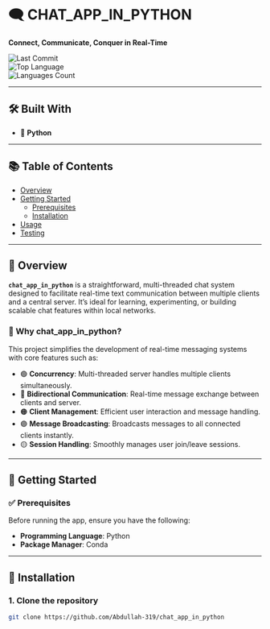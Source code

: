 # 🗨️ CHAT_APP_IN_PYTHON

**Connect, Communicate, Conquer in Real-Time**

![Last Commit](https://img.shields.io/github/last-commit/Abdullah-319/chat_app_in_python)  
![Top Language](https://img.shields.io/github/languages/top/Abdullah-319/chat_app_in_python)  
![Languages Count](https://img.shields.io/github/languages/count/Abdullah-319/chat_app_in_python)

---

## 🛠 Built With

- 🐍 **Python**

---

## 📚 Table of Contents

- [Overview](#overview)
- [Getting Started](#getting-started)
  - [Prerequisites](#prerequisites)
  - [Installation](#installation)
- [Usage](#usage)
- [Testing](#testing)

---

## 🧩 Overview

**`chat_app_in_python`** is a straightforward, multi-threaded chat system designed to facilitate real-time text communication between multiple clients and a central server. It’s ideal for learning, experimenting, or building scalable chat features within local networks.

### 🚀 Why chat_app_in_python?

This project simplifies the development of real-time messaging systems with core features such as:

- 🟢 **Concurrency**: Multi-threaded server handles multiple clients simultaneously.
- 🔵 **Bidirectional Communication**: Real-time message exchange between clients and server.
- 🟠 **Client Management**: Efficient user interaction and message handling.
- 🟣 **Message Broadcasting**: Broadcasts messages to all connected clients instantly.
- 🟡 **Session Handling**: Smoothly manages user join/leave sessions.

---

## 🏁 Getting Started

### ✅ Prerequisites

Before running the app, ensure you have the following:

- **Programming Language**: Python
- **Package Manager**: Conda

---

## 🧱 Installation

### 1. Clone the repository

```bash
git clone https://github.com/Abdullah-319/chat_app_in_python
